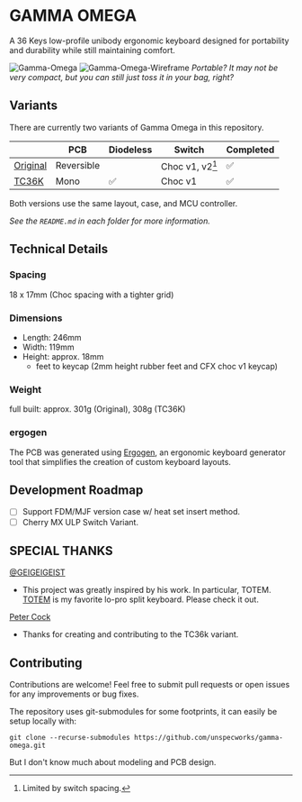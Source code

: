 # GAMMA OMEGA

A 36 Keys low-profile unibody ergonomic keyboard designed for portability and durability while still maintaining comfort.

![Gamma-Omega](images/gamma.jpg)
![Gamma-Omega-Wireframe](images/wireframe.png)
*Portable? It may not be very compact, but you can still just toss it in your bag, right?*

## Variants
There are currently two variants of Gamma Omega in this repository.

|   | PCB | Diodeless | Switch | Completed |
|-|-|-|-|-|
| [Original](/original/) | Reversible |  | Choc v1, v2[^1] | :white_check_mark: | 
| [TC36K](/tc36k/) | Mono | :white_check_mark: | Choc v1 | :white_check_mark: |

[^1]: Limited by switch spacing.

Both versions use the same layout, case, and MCU controller.

_See the `README.md` in each folder for more information._

## Technical Details

### Spacing

18 x 17mm (Choc spacing with a tighter grid)

### Dimensions

 - Length: 246mm
 -  Width: 119mm
 - Height: approx. 18mm 
   - feet to keycap (2mm height rubber feet and CFX choc v1 keycap)

### Weight

full built: approx. 301g (Original), 308g (TC36K)

### ergogen

The PCB was generated using [Ergogen](https://github.com/ergogen/ergogen), an ergonomic keyboard generator tool that simplifies the creation of custom keyboard layouts.

## Development Roadmap

- [ ] Support FDM/MJF version case w/ heat set insert method.
- [ ] Cherry MX ULP Switch Variant.

## SPECIAL THANKS 

[@GEIGEIGEIST](https://github.com/GEIGEIGEIST)
- This project was greatly inspired by his work. In particular, TOTEM. [TOTEM](https://github.com/GEIGEIGEIST/totem) is my favorite lo-pro split keyboard. Please check it out.​​​​​​​​​​​​​​​​

[Peter Cock](https://github.com/peterjc)
- Thanks for creating and contributing to the TC36k variant.

## Contributing

Contributions are welcome! Feel free to submit pull requests or open issues for any improvements or bug fixes.

The repository uses git-submodules for some footprints, it can easily be setup locally with:

```console
git clone --recurse-submodules https://github.com/unspecworks/gamma-omega.git
```

But I don't know much about modeling and PCB design.
